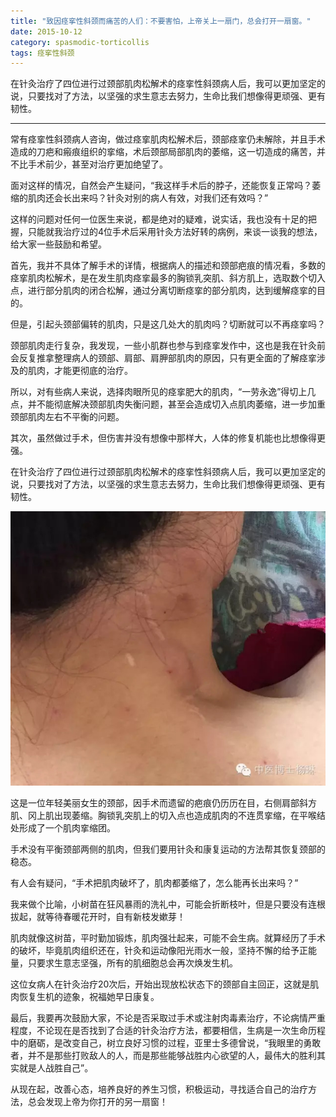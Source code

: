```yaml
---
title: "致因痉挛性斜颈而痛苦的人们：不要害怕，上帝关上一扇门，总会打开一扇窗。"
date: 2015-10-12
category: spasmodic-torticollis
tags: 痉挛性斜颈
---
```


在针灸治疗了四位进行过颈部肌肉松解术的痉挛性斜颈病人后，我可以更加坚定的说，只要找对了方法，以坚强的求生意志去努力，生命比我们想像得更顽强、更有韧性。

***

常有痉挛性斜颈病人咨询，做过痉挛肌肉松解术后，颈部痉挛仍未解除，并且手术造成的刀疤和瘢痕组织的挛缩，术后颈部局部肌肉的萎缩，这一切造成的痛苦，并不比手术前少，甚至对治疗更加绝望了。

面对这样的情况，自然会产生疑问，“我这样手术后的脖子，还能恢复正常吗？萎缩的肌肉还会长出来吗？针灸对别的病人有效，对我们还有效吗？”

这样的问题对任何一位医生来说，都是绝对的疑难，说实话，我也没有十足的把握，只能就我治疗过的4位手术后采用针灸方法好转的病例，来谈一谈我的想法，给大家一些鼓励和希望。

首先，我并不具体了解手术的详情，根据病人的描述和颈部疤痕的情况看，多数的痉挛肌肉松解术，是在发生肌肉痉挛最多的胸锁乳突肌、斜方肌上，选取数个切入点，进行部分肌肉的闭合松解，通过分离切断痉挛的部分肌肉，达到缓解痉挛的目的。

但是，引起头颈部偏转的肌肉，只是这几处大的肌肉吗？切断就可以不再痉挛吗？

颈部肌肉走行复杂，我发现，一些小肌群也参与到痉挛发作中，这也是我在针灸前会反复推拿整理病人的颈部、肩部、肩胛部肌肉的原因，只有更全面的了解痉挛涉及的肌肉，才能更彻底的治疗。

所以，对有些病人来说，选择肉眼所见的痉挛肥大的肌肉，“一劳永逸”得切上几点，并不能彻底解决颈部肌肉失衡问题，甚至会造成切入点肌肉萎缩，进一步加重颈部肌肉左右不平衡的问题。

其次，虽然做过手术，但伤害并没有想像中那样大，人体的修复机能也比想像得更强。

在针灸治疗了四位进行过颈部肌肉松解术的痉挛性斜颈病人后，我可以更加坚定的说，只要找对了方法，以坚强的求生意志去努力，生命比我们想像得更顽强、更有韧性。

![](/media/2015/10/12-01.jpg)

这是一位年轻美丽女生的颈部，因手术而遗留的疤痕仍历历在目，右侧肩部斜方肌、冈上肌出现萎缩。胸锁乳突肌上的切入点也造成肌肉的不连贯挛缩，在平喉结处形成了一个肌肉挛缩团。

手术没有平衡颈部两侧的肌肉，但我们要用针灸和康复运动的方法帮其恢复颈部的稳态。

有人会有疑问，“手术把肌肉破坏了，肌肉都萎缩了，怎么能再长出来吗？”

我来做个比喻，小树苗在狂风暴雨的洗礼中，可能会折断枝叶，但是只要没有连根拔起，就等待春暖花开时，自有新枝发嫰芽！

肌肉就像这树苗，平时勤加锻炼，肌肉强壮起来，可能不会生病。就算经历了手术的破坏，毕竟肌肉组织还在，针灸和运动像阳光雨水一般，坚持不懈的给予正能量，只要求生意志坚强，所有的肌细胞总会再次焕发生机。

这位女病人在针灸治疗20次后，开始出现放松状态下的颈部自主回正，这就是肌肉恢复生机的迹象，祝福她早日康复。

最后，我要再次鼓励大家，不论是否采取过手术或注射肉毒素治疗，不论病情严重程度，不论现在是否找到了合适的针灸治疗方法，都要相信，生病是一次生命历程中的磨砺，是改变自己，树立良好习惯的过程，亚里士多德曾说，“我眼里的勇敢者，并不是那些打败敌人的人，而是那些能够战胜内心欲望的人，最伟大的胜利其实就是人战胜自己”。

从现在起，改善心态，培养良好的养生习惯，积极运动，寻找适合自己的治疗方法，总会发现上帝为你打开的另一扇窗！
